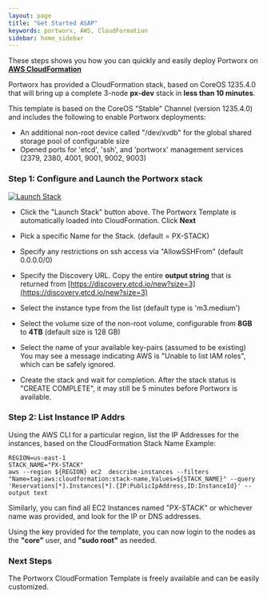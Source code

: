 ```yaml
---
layout: page
title: "Get Started ASAP"
keywords: portworx, AWS, CloudFormation
sidebar: home_sidebar
---
```


These steps shows you how you can quickly and easily deploy Portworx on [**AWS CloudFormation**](https://aws.amazon.com/cloudformation/)

Portworx has provided a CloudFormation stack, based on CoreOS 1235.4.0 that will bring up a complete 3-node **px-dev** stack in **less than 10 minutes**.

This template is based on the CoreOS "Stable" Channel (version 1235.4.0) and includes the following to enable Portworx deployments:

+ An additional non-root device called "/dev/xvdb" for the global shared storage pool of configurable size
+ Opened ports for 'etcd', 'ssh', and 'portworx' management services (2379, 2380, 4001, 9001, 9002, 9003)

### Step 1: Configure and Launch the Portworx stack

<p><a href="https://console.aws.amazon.com/cloudformation/home#/stacks/new?stackName=PX-STACK&amp;templateURL=https://s3.amazonaws.com/cf-templates-1oefrvxk1p71o-us-east-1/2017019oeI-Portworx_CoreOS_Stack_v36ky4q0o5aniv7nslr74f7mbo6r" rel="nofollow noreferrer"><img src="https://cdn.rawgit.com/buildkite/cloudformation-launch-stack-button-svg/master/launch-stack.svg" alt="Launch Stack"></a></p>

- Click the "Launch Stack" button above.  The Portworx Template is automatically loaded into CloudFormation.   Click **Next**

- Pick a specific Name for the Stack.  (default = PX-STACK)

- Specify any restrictions on ssh access via "AllowSSHFrom" (default 0.0.0.0/0)

- Specify the Discovery URL.  Copy the entire **output string** that is returned from [https://discovery.etcd.io/new?size=3](https://discovery.etcd.io/new?size=3)

- Select the instance type from the list (default type is 'm3.medium')

- Select the volume size of the non-root volume, configurable from **8GB** to **4TB** (default size is 128 GB)

- Select the name of your available key-pairs (assumed to be existing)
You may see a message indicating AWS is "Unable to list IAM roles", which can be safely ignored.

- Create the stack and wait for completion.  After the stack status is "CREATE COMPLETE", it may still be 5 minutes before Portworx is available.   

### Step 2: List Instance IP Addrs

Using the AWS CLI for a particular region, list the IP Addresses for the instances, based on the CloudFormation Stack Name
Example:

```
REGION=us-east-1
STACK_NAME="PX-STACK"
aws --region ${REGION} ec2  describe-instances --filters "Name=tag:aws:cloudformation:stack-name,Values=${STACK_NAME}" --query 'Reservations[*].Instances[*].{IP:PublicIpAddress,ID:InstanceId}' --output text
```

Similarly, you can find all EC2 Instances named "PX-STACK" or whichever name was provided, and look for the IP or DNS addresses.

Using the key provided for the template, you can now login to the nodes as the **"core"** user, and **"sudo root"** as needed.

### Next Steps

The Portworx CloudFormation Template is freely available and can be easily customized.  
